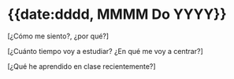 # {{date:dddd, MMMM Do YYYY}}

\[¿Cómo me siento?, ¿por qué?] 

\[¿Cuánto tiempo voy a estudiar? ¿En qué me voy a centrar?] 

\[¿Qué he aprendido en clase recientemente?]


